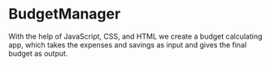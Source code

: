 # BudgetManager
With the help of JavaScript, CSS, and HTML we create a budget calculating app, which takes the expenses and savings as input and gives the final budget as output.

